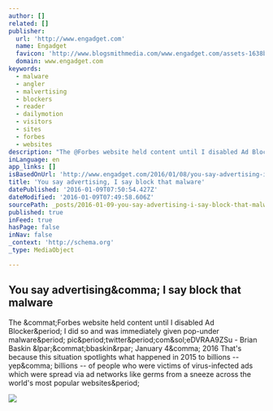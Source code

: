 ```yaml
---
author: []
related: []
publisher:
  url: 'http://www.engadget.com'
  name: Engadget
  favicon: 'http://www.blogsmithmedia.com/www.engadget.com/assets-1638b0a8bbe7effa8f85c3ecabb63620/images/favicon-160x160.png'
  domain: www.engadget.com
keywords:
  - malware
  - angler
  - malvertising
  - blockers
  - reader
  - dailymotion
  - visitors
  - sites
  - forbes
  - websites
description: "The @Forbes website held content until I disabled Ad Blocker. I did so and was immediately given pop-under malware. pic.twitter.com/eDVRAA9ZSu - Brian Baskin (@bbaskin) January 4, 2016 That's because this situation spotlights what happened in 2015 to billions -- yep, billions -- of people who were victims of virus-infected ads which were spread via ad networks like germs from a sneeze across the world's most popular websites."
inLanguage: en
app_links: []
isBasedOnUrl: 'http://www.engadget.com/2016/01/08/you-say-advertising-i-say-block-that-malware/'
title: 'You say advertising, I say block that malware'
datePublished: '2016-01-09T07:50:54.427Z'
dateModified: '2016-01-09T07:49:58.606Z'
sourcePath: _posts/2016-01-09-you-say-advertising-i-say-block-that-malware.md
published: true
inFeed: true
hasPage: false
inNav: false
_context: 'http://schema.org'
_type: MediaObject

---
```

<article style=""><h1>You say advertising&amp;comma; I say block that malware</h1><p>The &amp;commat;Forbes website held content until I disabled Ad Blocker&amp;period; I did so and was immediately given pop-under malware&amp;period; pic&amp;period;twitter&amp;period;com&amp;sol;eDVRAA9ZSu - Brian Baskin &amp;lpar;&amp;commat;bbaskin&amp;rpar; January 4&amp;comma; 2016 That's because this situation spotlights what happened in 2015 to billions -- yep&amp;comma; billions -- of people who were victims of virus-infected ads which were spread via ad networks like germs from a sneeze across the world's most popular websites&amp;period;</p><img src="http://o.aolcdn.com/dims5/amp:9602a869cdaf211d617fb594fbea284618418abe/r:960,504,min/c:960,504,0,3/q:80/?url=http%3A%2Fo.aolcdn.com%2Fdims-shared%2Fdims3%2FGLOB%2Fcrop%2F3000x1996%2B0%2B0%2Fresize%2F1400x931%21%2Fformat%2Fjpg%2Fquality%2F85%2Fhttp%3A%2Fhss-prod.hss.aol.com%2Fhss%2Fstorage%2Fmidas%2F13e7d99ff1475bed9b9d4d4df271d380%2F200224145%2F149290177.jpg" /></article>